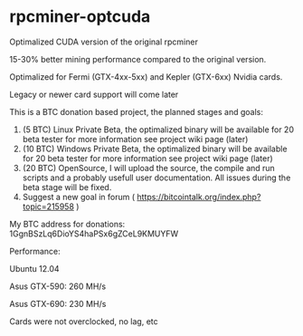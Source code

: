 rpcminer-optcuda
================

Optimalized CUDA version of the original rpcminer

15-30% better mining performance compared to the original version.

Optimalized for Fermi (GTX-4xx-5xx) and Kepler (GTX-6xx) Nvidia cards.

Legacy or newer card support will come later

This is a BTC donation based project, the planned stages and goals:

1. (5 BTC) Linux Private Beta, the optimalized binary will be available for 20 beta tester for more information see project wiki page (later)
2. (10 BTC) Windows Private Beta, the optimalized binary will be available for 20 beta tester for more information see project wiki page (later)
3. (20 BTC) OpenSource, I will upload the source, the compile and run scripts and a probably usefull user documentation. All issues during the beta stage will be fixed.
4. Suggest a new goal in forum ( https://bitcointalk.org/index.php?topic=215958 )

My BTC address for donations:
1GgnBSzLq6DioYS4haPSx6gZCeL9KMUYFW

Performance:

Ubuntu 12.04

Asus GTX-590: 260 MH/s

Asus GTX-690: 230 MH/s

Cards were not overclocked, no lag, etc
